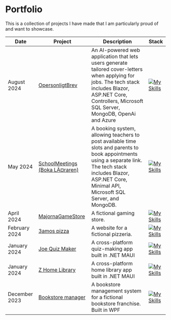 # Portfolio
This is a collection of projects I have made that I am particularly proud of and want to showcase. 


|Date|Project|Description|Stack|
|--|--|--|--|
|August 2024|[OpersonligtBrev](https://github.com/josephRashidMaalouf/OpersonligtBrev/blob/master/README.md) | An AI-powered web application that lets users generate tailored cover-letters when applying for jobs. The tech stack includes Blazor, ASP.NET Core, Controllers, Microsoft SQL Server, MongoDB, OpenAi and Azure | [![My Skills](https://skillicons.dev/icons?i=dotnet,cs,html,bootstrap,mongodb&perline=2)](https://skillicons.dev)|
|May 2024| [SchoolMeetings (Boka LÃ¤raren)](https://github.com/josephRashidMaalouf/SchoolMeetings/blob/master/README.md) | A booking system, allowing teachers to post available time slots and parents to book appointments using a separate link. The tech stack includes Blazor, ASP.NET Core, Minimal API, Microsoft SQL Server, and MongoDB. | [![My Skills](https://skillicons.dev/icons?i=dotnet,cs,html,bootstrap,mongodb&perline=2)](https://skillicons.dev)
|April 2024| [MajornaGameStore](https://github.com/josephRashidMaalouf/MajornaGameStore) | A fictional gaming store. | [![My Skills](https://skillicons.dev/icons?i=dotnet,cs,html,bootstrap,&perline=2)](https://skillicons.dev)
|February 2024| [3amos pizza](https://github.com/josephRashidMaalouf/3amospizza.github.io) | A website for a fictional pizzeria. | [![My Skills](https://skillicons.dev/icons?i=html,css,js,bootstrap,&perline=2)](https://skillicons.dev) |
| January 2024 | [Joe Quiz Maker](https://github.com/josephRashidMaalouf/JoeQuizMaker) | A cross-platform quiz-making app built in .NET MAUI | [![My Skills](https://skillicons.dev/icons?i=dotnet,cs,mongodb&perline=2)](https://skillicons.dev)|
| January 2024 | [Z Home Library](https://github.com/josephRashidMaalouf/ZHomeLibrary) | A cross-platform home library app built in .NET MAUI | [![My Skills](https://skillicons.dev/icons?i=dotnet,cs,sqlite&perline=2)](https://skillicons.dev)|
| December 2023 | [Bookstore manager](https://github.com/josephRashidMaalouf/BookstoreManager) | A bookstore management system for a fictional bookstore franchise. Built in WPF | [![My Skills](https://skillicons.dev/icons?i=dotnet,cs&perline=2)](https://skillicons.dev)|



